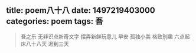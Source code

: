 title: poem八十八
date: 1497219403000
categories: poem
tags: 吾
---
> 吾之乐
无非识点新奇文字
摆弄新鲜玩意儿
早安
孤独小美
格致别趣
六点起床八十八天 迟到三天